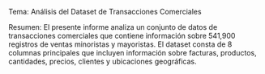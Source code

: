 Tema: Análisis del Dataset de Transacciones Comerciales

Resumen:
El presente informe analiza un conjunto de datos de transacciones comerciales que contiene información sobre 541,900 registros de ventas minoristas y mayoristas. El dataset consta de 8 columnas principales que incluyen información sobre facturas, productos, cantidades, precios, clientes y ubicaciones geográficas.


